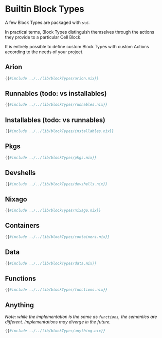<div class="sidetoc"><nav class="pagetoc"></nav></div>

# Builtin Block Types

A few Block Types are packaged with `std`.

In practical terms, Block Types distinguish themselves through the
actions they provide to a particular Cell Block.

It is entirely possible to define custom Block Types with custom
Actions according to the needs of your project.

## Arion

```nix
{{#include ../../lib/blockTypes/arion.nix}}
```

## Runnables (todo: vs installables)

```nix
{{#include ../../lib/blockTypes/runnables.nix}}
```

## Installables (todo: vs runnables)

```nix
{{#include ../../lib/blockTypes/installables.nix}}
```

## Pkgs

```nix
{{#include ../../lib/blockTypes/pkgs.nix}}
```

## Devshells

```nix
{{#include ../../lib/blockTypes/devshells.nix}}
```

## Nixago

```nix
{{#include ../../lib/blockTypes/nixago.nix}}
```

## Containers

```nix
{{#include ../../lib/blockTypes/containers.nix}}
```

## Data

```nix
{{#include ../../lib/blockTypes/data.nix}}
```

## Functions

```nix
{{#include ../../lib/blockTypes/functions.nix}}
```

## Anything

_Note: while the implementation is the same as `functions`, the semantics are different. Implementations may diverge in the future._

```nix
{{#include ../../lib/blockTypes/anything.nix}}
```
